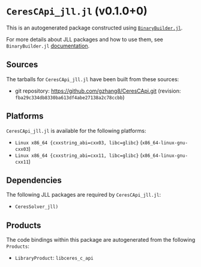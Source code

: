 # `CeresCApi_jll.jl` (v0.1.0+0)

This is an autogenerated package constructed using [`BinaryBuilder.jl`](https://github.com/JuliaPackaging/BinaryBuilder.jl).

For more details about JLL packages and how to use them, see `BinaryBuilder.jl` [documentation](https://juliapackaging.github.io/BinaryBuilder.jl/dev/jll/).

## Sources

The tarballs for `CeresCApi_jll.jl` have been built from these sources:

* git repository: https://github.com/gzhang8/CeresCApi.git (revision: `fba29c334db8330ba613df4abe27138a2c78ccbb`)

## Platforms

`CeresCApi_jll.jl` is available for the following platforms:

* `Linux x86_64 {cxxstring_abi=cxx03, libc=glibc}` (`x86_64-linux-gnu-cxx03`)
* `Linux x86_64 {cxxstring_abi=cxx11, libc=glibc}` (`x86_64-linux-gnu-cxx11`)

## Dependencies

The following JLL packages are required by `CeresCApi_jll.jl`:

* `CeresSolver_jll)`

## Products

The code bindings within this package are autogenerated from the following `Products`:

* `LibraryProduct`: `libceres_c_api`
